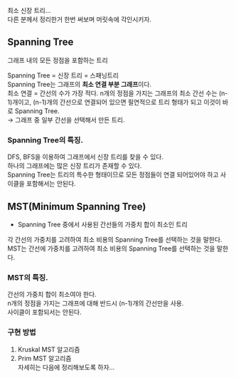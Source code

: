 최소 신장 트리...   
다른 분께서 정리한거 한번 써보며 머릿속에 각인시키자.    
    

## Spanning Tree
그래프 내의 모든 정점을 포함하는 트리   

Spanning Tree = 신장 트리 = 스패닝트리     
Spanning Tree는 그래프의 **최소 연결 부분 그래프**이다.   
    최소 연결 = 간선의 수가 가장 적다.
    n개의 정점을 가지는 그래프의 최소 간선 수는 (n-1)개이고, (n-1)개의 간선으로 연결되어 있으면 필연적으로 트리 형태가 되고 이것이 바로 Spanning Tree.   
-> 그래프 중 일부 간선을 선택해서 만든 트리.   


### Spanning Tree의 특징.    
DFS, BFS을 이용하여 그래프에서 신장 트리를 찾을 수 있다.    
하나의 그래프에는 많은 신장 트리가 존재할 수 있다.   
Spanning Tree는 트리의 특수한 형태이므로 모든 정점들이 연결 되어있어야 하고 사이클을 포함해서는 안된다.    
    
    
## MST(Minimum Spanning Tree)   
* Spanning Tree 중에서 사용된 간선들의 가중치 합이 최소인 트리    

각 간선의 가중치를 고려하여 최소 비용의 Spanning Tree를 선택하는 것을 말한다.    
MST는 간선에 가중치를 고려하여 최소 비용의 Spanning Tree를 선택하는 것을 말한다.   

### MST의 특징.    
간선의 가중치 합이 최소여야 한다.   
n개의 정점을 가지는 그래프에 대해 반드시 (n-1)개의 간선만을 사용.    
사이클이 포함되서는 안된다.   
    
### 구현 방법     
1. Kruskal MST 알고리즘   
2. Prim MST 알고리즘    
자세히는 다음에 정리해보도록 하자... 




